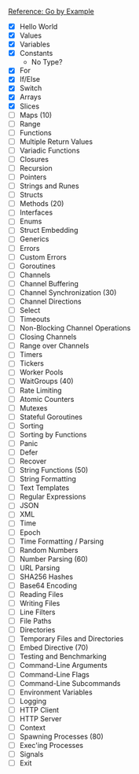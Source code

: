 [Reference: Go by Example](https://gobyexample.com/)

- [x] Hello World
- [x] Values
- [x] Variables
- [x] Constants
    - No Type?
- [x] For
- [x] If/Else
- [x] Switch
- [x] Arrays
- [x] Slices
- [ ] Maps (10)
- [ ] Range
- [ ] Functions
- [ ] Multiple Return Values
- [ ] Variadic Functions
- [ ] Closures
- [ ] Recursion
- [ ] Pointers
- [ ] Strings and Runes
- [ ] Structs
- [ ] Methods (20)
- [ ] Interfaces
- [ ] Enums
- [ ] Struct Embedding
- [ ] Generics
- [ ] Errors
- [ ] Custom Errors
- [ ] Goroutines
- [ ] Channels
- [ ] Channel Buffering
- [ ] Channel Synchronization (30)
- [ ] Channel Directions
- [ ] Select
- [ ] Timeouts
- [ ] Non-Blocking Channel Operations
- [ ] Closing Channels
- [ ] Range over Channels
- [ ] Timers
- [ ] Tickers
- [ ] Worker Pools
- [ ] WaitGroups (40)
- [ ] Rate Limiting
- [ ] Atomic Counters
- [ ] Mutexes
- [ ] Stateful Goroutines
- [ ] Sorting
- [ ] Sorting by Functions
- [ ] Panic
- [ ] Defer
- [ ] Recover
- [ ] String Functions (50)
- [ ] String Formatting
- [ ] Text Templates
- [ ] Regular Expressions
- [ ] JSON
- [ ] XML
- [ ] Time
- [ ] Epoch
- [ ] Time Formatting / Parsing
- [ ] Random Numbers
- [ ] Number Parsing (60)
- [ ] URL Parsing
- [ ] SHA256 Hashes
- [ ] Base64 Encoding
- [ ] Reading Files
- [ ] Writing Files
- [ ] Line Filters
- [ ] File Paths
- [ ] Directories
- [ ] Temporary Files and Directories
- [ ] Embed Directive (70)
- [ ] Testing and Benchmarking
- [ ] Command-Line Arguments
- [ ] Command-Line Flags
- [ ] Command-Line Subcommands
- [ ] Environment Variables
- [ ] Logging
- [ ] HTTP Client
- [ ] HTTP Server
- [ ] Context
- [ ] Spawning Processes (80)
- [ ] Exec'ing Processes
- [ ] Signals
- [ ] Exit
